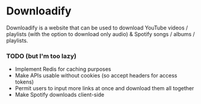 # Downloadify
Downloadify is a website that can be used to download YouTube videos / playlists (with the option to download only audio) & Spotify songs / albums / playlists.  

### TODO (but I'm too lazy)
- Implement Redis for caching purposes
- Make APIs usable without cookies (so accept headers for access tokens)
- Permit users to input more links at once and download them all together
- Make Spotify downloads client-side 